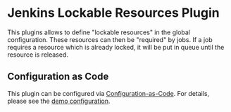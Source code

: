 # Jenkins Lockable Resources Plugin

This plugins allows to define "lockable resources" in the global configuration.
These resources can then be "required" by jobs. If a job requires a resource
which is already locked, it will be put in queue until the resource is released.

## Configuration as Code
This plugin can be configured via [Configuration-as-Code](https://github.com/jenkinsci/configuration-as-code-plugin).
For details, please see the [demo configuration](https://github.com/jenkinsci/configuration-as-code-plugin).